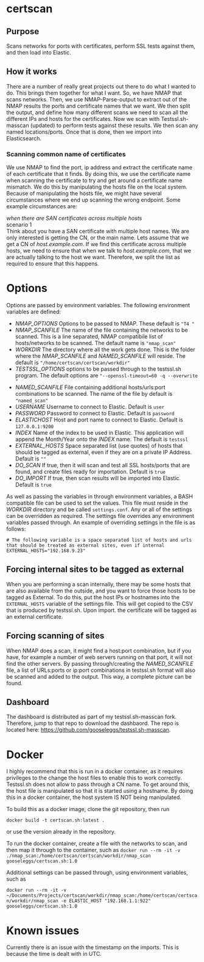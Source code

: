 # certscan

## Purpose
Scans networks for ports with certificates, perform SSL tests against them, and then load into Elastic.

## How it works
There are a number of really great projects out there to do what I wanted to do.  This brings them together for what I want.  So, we have NMAP that scans networks.  Then, we use NMAP-Parse-output to extract out of the NMAP results the ports and certificate names that we want.  We then split the output, and define how many different scans we need to scan all the different IPs and hosts for the certificates.  Now we scan with Testssl.sh-masscan (updated) to perform tests against these results.  We then scan any named locations/ports.  Once that is done, then we import into Elasticsearch.

### Scanning common name of certificates
We use NMAP to find the port, ip address and extract the certificate name of each certificate that it finds.  By doing this, we use the certificate name when scanning the certificate to try and get around a certificate name mismatch.  We do this by manipulating the hosts file on the local system.  Because of manipulating the hosts file, we might have several circumstances where we end up scanning the wrong endpoint.  Some example circumstances are:

*when there are SAN certificates across multiple hosts*  
scenario 1  
Think about you have a SAN certificate with multiple host names.  We are only interested is getting the CN, or the main name.  Lets assume that we get a CN of *host.example.com*.  If we find this certificate across multiple hosts, we need to ensure that when we talk to *host.example.com*, that we are actually talking to the host we want.  Therefore, we split the list as required to ensure that this happens.

# Options
Options are passed by environment variables.  The following environment variables are defined:
  - *NMAP_OPTIONS* Options to be passed to NMAP.  These default is `"T4 "`
  - *NMAP_SCANFILE* The name of the file containing the networks to be scanned.  This is a line separated, NMAP compatibile list of hosts/networks to be scanned.  The default name is `"nmap_scan"`
  -  *WORKDIR* The directory where all the work gets done.  This is the folder where the *NMAP_SCANFILE* and *NAMED_SCANFILE* will reside.  The default is `"/home/certscan/certscan/workdir"`
  - *TESTSSL_OPTIONS* options to be passed through to the testssl.sh program.  The default options are `"--openssl-timeout=60 -q --overwrite "`
  - *NAMED_SCANFILE* File containing additional hosts/urls:port combinations to be scanned.  The name of the file by default is `"named_scan"`
  - *USERNAME* Username to connect to Elastic.  Default is `user`
  - *PASSWORD* Password to connect to Elastic.  Default is `password`
  - *ELASTICHOST* Host and port name to connect to Elastic.  Default is `127.0.0.1:9200`
  - *INDEX* Name of the index to be used in Elastic.  This application will append the Month/Year onto the *INDEX* name.  The default is `testssl`
  - *EXTERNAL_HOSTS* Space separated list (use quotes) of hosts that should be tagged as external, even if they are on a private IP Address.  Default is `""`
  - *DO_SCAN* If true, then it will scan and test all SSL hosts/ports that are found, and create files ready for importation.  Default is `true`
  - *DO_IMPORT* If true, then scan results will be imported into Elastic.  Default is `true`

As well as passing the variables in through environment variables, a BASH compatible file can be used to set the values.  This file must reside in the *WORKDIR* directory and be called `settings.conf`.  Any or all of the settings can be overridden as required. The settings file overrides any environment variables passed through.  An example of overriding settings in the file is as follows:

```
# The following variable is a space separated list of hosts and urls that should be treated as external sites, even if internal
EXTERNAL_HOSTS="192.168.9.23"
```
 
## Forcing internal sites to be tagged as external
When you are performing a scan internally, there may be some hosts that are also available from the outside, and you want to force those hosts to be tagged as External.  To do this, put the host IPs or hostnames into the `EXTERNAL_HOSTS` variable of the settings file.  This will get copied to the CSV that is produced by testssl.sh.  Upon import. the certificate will be tagged as an external certificate.

## Forcing scanning of sites
When NMAP does a scan, it might find a host:port combination, but if you have, for example a number of web servers running on that port, it will not find the other servers.  By passing through/creating the *NAMED_SCANFILE* file, a list of URLs:ports or ip:port combinations in testssl.sh format will also be scanned and added to the output.  This way, a complete picture can be found.

## Dashboard
The dashboard is distributed as part of my testssl.sh-masscan fork.  Therefore, jump to that repo to download the dashbaord.  The repo is located here: https://github.com/gooseleggs/testssl.sh-masscan.


# Docker
I highly recommend that this is run in a docker container, as it requires privileges to the change the host files to enable this to work correctly.  Testssl.sh does not allow to pass through a CN name.  To get around this, the host file is manipulated so that it is started using a hostname.  By doing this in a docker container, the host system IS NOT being manipulated.

To build this as a docker image, clone the git repository, then run

`docker build -t certscan.sh:latest .`

or use the version already in the repository.

To run the docker container, create a file with the networks to scan, and then map it through to the container, such as 
`docker run --rm -it -v ./nmap_scan:/home/certscan/certscan/workdir/nmap_scan  gooseleggs/certscan.sh:1.0`
 
Additional settings can be passed through, using environment variables, such as

`docker run --rm -it -v ~/Documents/Projects/certscan/workdir/nmap_scan:/home/certscan/certscan/workdir/nmap_scan -e ELASTIC_HOST "192.168.1.1:922" gooseleggs/certscan.sh:1.0`

# Known issues
Currently there is an issue with the timestamp on the imports.  This is because the time is dealt with in UTC.  